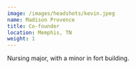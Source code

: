 ```yaml
---
image: /images/headshots/kevin.jpeg
name: Madison Provence
title: Co-founder
location: Memphis, TN
weight: 1
---
```

Nursing major, with a minor in fort building.
